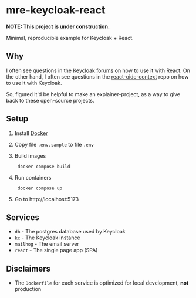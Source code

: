 # mre-keycloak-react

**NOTE: This project is under construction.**

Minimal, reproducible example for Keycloak + React.

## Why

I often see questions in the [Keycloak forums](https://keycloak.discourse.group) on how to use it with React. On the other hand, I often see questions in the [react-oidc-context](https://github.com/authts/react-oidc-context) repo on how to use it with Keycloak.

So, figured it'd be helpful to make an explainer-project, as a way to give back to these open-source projects.

## Setup

1. Install [Docker](https://docs.docker.com/get-docker/)
1. Copy file `.env.sample` to file `.env`
1. Build images

        docker compose build

1. Run containers

        docker compose up

1. Go to http://localhost:5173

## Services

- `db` - The postgres database used by Keycloak
- `kc` - The Keycloak instance
- `mailhog` - The email server
- `react` - The single page app (SPA)

## Disclaimers

- The `Dockerfile` for each service is optimized for local development, **not** production

